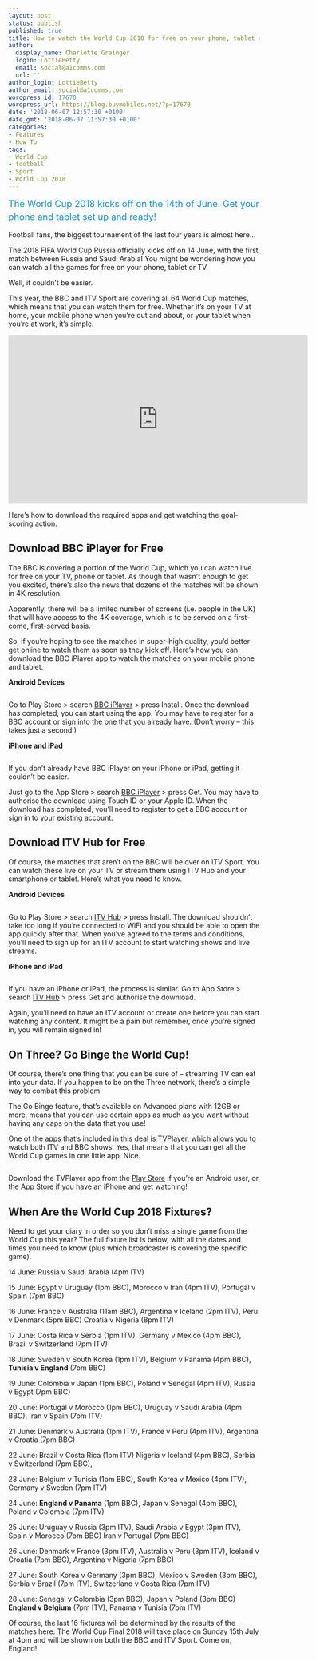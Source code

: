 ```yaml
---
layout: post
status: publish
published: true
title: How to watch the World Cup 2018 for free on your phone, tablet and TV
author:
  display_name: Charlotte Grainger
  login: LottieBetty
  email: social@a1comms.com
  url: ''
author_login: LottieBetty
author_email: social@a1comms.com
wordpress_id: 17670
wordpress_url: https://blog.buymobiles.net/?p=17670
date: '2018-06-07 12:57:30 +0100'
date_gmt: '2018-06-07 11:57:30 +0100'
categories:
- Features
- How To
tags:
- World Cup
- football
- Sport
- World Cup 2018
---
```

<p><span class="postStandFirst" style="color: #0896d5; line-height: 26px; font-size: 18px;">The World Cup 2018 kicks off on the 14th of June. Get your phone and tablet set up and ready!</span></p>
<p>Football fans, the biggest tournament of the last four years is almost here&hellip;</p>
<p>The 2018 FIFA World Cup Russia officially kicks off on 14 June, with the first match between Russia and Saudi Arabia! You might be wondering how you can watch all the games for free on your phone, tablet or TV.</p>
<p>Well, it couldn&rsquo;t be easier.</p>
<p>This year, the BBC and ITV Sport are covering all 64 World Cup matches, which means that you can watch them for free. Whether it&rsquo;s on your TV at home, your mobile phone when you&rsquo;re out and about, or your tablet when you&rsquo;re at work, it&rsquo;s simple.</p>
<p><iframe src="https://www.youtube.com/embed/WBxwX1myxqc" width="600" height="338" frameborder="0" allowfullscreen="allowfullscreen"><span data-mce-type="bookmark" style="display: inline-block; width: 0px; overflow: hidden; line-height: 0;" class="mce_SELRES_start">﻿</span></iframe></p>
<p>Here&rsquo;s how to download the required apps and get watching the goal-scoring action.</p>
<h2>Download BBC iPlayer for Free</h2>
<p>The BBC is covering a portion of the World Cup, which you can watch live for free on your TV, phone or tablet. As though that wasn't enough to get you excited, there&rsquo;s also the news that dozens of the matches will be shown in 4K resolution.</p>
<p>Apparently, there will be a limited number of screens (i.e. people in the UK) that will have access to the 4K coverage, which is to be served on a first-come, first-served basis.</p>
<p>So, if you&rsquo;re hoping to see the matches in super-high quality, you&rsquo;d better get online to watch them as soon as they kick off. Here&rsquo;s how you can download the BBC iPlayer app to watch the matches on your mobile phone and tablet.</p>
<p><strong>Android Devices</strong></p>
<p><img class="aligncenter size-full wp-image-17673" src="https://lh3.googleusercontent.com/3lHQSAaIrC1seIOEF4vewImmL9WdqtHinIAmOqzmGk2eeF4_szNwdoJTdsgbf9FcMK1zkJeK-o50rKqc0ZoMQ6bD=s0" alt="" /></p>
<p>Go to Play Store > search <a href="https://play.google.com/store/apps/details?id=bbc.iplayer.android&amp;hl=en_GB" target="_blank" rel="noopener">BBC iPlayer</a> > press Install. Once the download has completed, you can start using the app. You may have to register for a BBC account or sign into the one that you already have. (Don&rsquo;t worry &ndash; this takes just a second!)</p>
<p><strong>iPhone and iPad</strong></p>
<p><img class="aligncenter size-full wp-image-17674" src="https://lh3.googleusercontent.com/5hFABXZmHepG6XpSLPZNli0mt4N4XkD19y5HJ114WAD86TBml27JIl1d9gFo3FKUdR391lIfVVyB4PZI1S9lQ5pG=s0" alt="" /></p>
<p>If you don&rsquo;t already have BBC iPlayer on your iPhone or iPad, getting it couldn&rsquo;t be easier.</p>
<p>Just go to the App Store > search <a href="https://itunes.apple.com/gb/app/bbc-iplayer/id416580485?mt=8" target="_blank" rel="noopener">BBC iPlayer</a> > press Get. You may have to authorise the download using Touch ID or your Apple ID. When the download has completed, you&rsquo;ll need to register to get a BBC account or sign in to your existing account.</p>
<h2>Download ITV Hub for Free</h2>
<p>Of course, the matches that aren&rsquo;t on the BBC will be over on ITV Sport. You can watch these live on your TV or stream them using ITV Hub and your smartphone or tablet. Here&rsquo;s what you need to know.</p>
<p><strong>Android Devices</strong></p>
<p><img class="aligncenter size-full wp-image-17672" src="https://lh3.googleusercontent.com/BH3XqOpNQAyo60Y_GviYnwuwAbnIA60_ba21kpZQlOzyt24TeoXJ8EInToDKyskYJx-iqTWPoN4A3vtbJdFhRHrB0Q=s0" alt="" /></p>
<p>Go to Play Store > search <a href="https://play.google.com/store/apps/details?id=air.ITVMobilePlayer&amp;hl=en_GB" target="_blank" rel="noopener">ITV Hub</a> > press Install. The download shouldn&rsquo;t take too long if you&rsquo;re connected to WiFi and you should be able to open the app quickly after that. When you&rsquo;ve agreed to the terms and conditions, you&rsquo;ll need to sign up for an ITV account to start watching shows and live streams.</p>
<p><strong>iPhone and iPad</strong></p>
<p><img class="aligncenter size-full wp-image-17675" src="https://lh3.googleusercontent.com/hdaeZhxfKo14MfWuMM4u1IUxoGA8oEXlUPUe4WTmaW7OleZFtcDR-F-IMhK4OHnVz5VgJhI_OSmW79xyYyEFHZWn_A=s0" alt="" /></p>
<p>If you have an iPhone or iPad, the process is similar. Go to App Store > search <a href="https://itunes.apple.com/gb/app/itv-hub/id446079916?mt=8" target="_blank" rel="noopener">ITV Hub</a> > press Get and authorise the download.</p>
<p>Again, you&rsquo;ll need to have an ITV account or create one before you can start watching any content. It might be a pain but remember, once you&rsquo;re signed in, you will remain signed in!</p>
<h2>On Three? Go Binge the World Cup!</h2>
<p>Of course, there&rsquo;s one thing that you can be sure of &ndash; streaming TV can eat into your data. If you happen to be on the Three network, there&rsquo;s a simple way to combat this problem.</p>
<p>The Go Binge feature, that&rsquo;s available on Advanced plans with 12GB or more, means that you can use certain apps as much as you want without having any caps on the data that you use!</p>
<p>One of the apps that&rsquo;s included in this deal is TVPlayer, which allows you to watch both ITV and BBC shows. Yes, that means that you can get all the World Cup games in one little app. Nice.</p>
<p><img class="aligncenter size-full wp-image-17677" src="https://lh3.googleusercontent.com/vSaHZCcjDi8V8kZZCyiwmogqHvtNMdR6Ih3CwJkgkEmQwEnOZ0_TIBJk6Ab2vkDK1AtoYvsFRxBLq-SkO_Mhwd6qOg=s0" alt="" /></p>
<p>Download the TVPlayer app from the <a href="https://play.google.com/store/apps/details?id=com.tvplayer&amp;hl=en_GB" target="_blank" rel="noopener">Play Store</a> if you&rsquo;re an Android user, or the <a href="https://itunes.apple.com/gb/app/tvplayer/id710530377?mt=8" target="_blank" rel="noopener">App Store</a> if you have an iPhone and get watching!</p>
<h2>When Are the World Cup 2018 Fixtures?</h2>
<p>Need to get your diary in order so you don&rsquo;t miss a single game from the World Cup this year? The full fixture list is below, with all the dates and times you need to know (plus which broadcaster is covering the specific game).</p>
<p>14 June: Russia v Saudi Arabia (4pm ITV)</p>
<p>15 June: Egypt v Uruguay (1pm BBC), Morocco v Iran (4pm ITV), Portugal v Spain (7pm BBC)</p>
<p>16 June: France v Australia (11am BBC), Argentina v Iceland (2pm ITV), Peru v Denmark (5pm BBC) Croatia v Nigeria (8pm ITV)</p>
<p>17 June: Costa Rica v Serbia (1pm ITV), Germany v Mexico (4pm BBC), Brazil v Switzerland (7pm ITV)</p>
<p>18 June: Sweden v South Korea (1pm ITV), Belgium v Panama (4pm BBC), <strong>Tunisia v England</strong> (7pm BBC)</p>
<p>19 June: Colombia v Japan (1pm BBC), Poland v Senegal (4pm ITV), Russia v Egypt (7pm BBC)</p>
<p>20 June: Portugal v Morocco (1pm BBC), Uruguay v Saudi Arabia (4pm BBC), Iran v Spain (7pm ITV)</p>
<p>21 June: Denmark v Australia (1pm ITV), France v Peru (4pm ITV), Argentina v Croatia (7pm BBC)</p>
<p>22 June: Brazil v Costa Rica (1pm ITV) Nigeria v Iceland (4pm BBC), Serbia v Switzerland (7pm BBC),</p>
<p>23 June: Belgium v Tunisia (1pm BBC), South Korea v Mexico (4pm ITV), Germany v Sweden (7pm ITV)</p>
<p>24 June: <strong>England v Panama</strong> (1pm BBC), Japan v Senegal (4pm BBC), Poland v Colombia (7pm ITV)</p>
<p>25 June: Uruguay v Russia (3pm ITV), Saudi Arabia v Egypt (3pm ITV), Spain v Morocco (7pm BBC) Iran v Portugal (7pm BBC)</p>
<p>26 June: Denmark v France (3pm ITV), Australia v Peru (3pm ITV), Iceland v Croatia (7pm BBC), Argentina v Nigeria (7pm BBC)</p>
<p>27 June: South Korea v Germany (3pm BBC), Mexico v Sweden (3pm BBC), Serbia v Brazil (7pm ITV), Switzerland v Costa Rica (7pm ITV)</p>
<p>28 June: Senegal v Colombia (3pm BBC), Japan v Poland (3pm BBC) <strong>England v Belgium</strong> (7pm ITV), Panama v Tunisia (7pm ITV)</p>
<p>Of course, the last 16 fixtures will be determined by the results of the matches here. The World Cup Final 2018 will take place on Sunday 15th July at 4pm and will be shown on both the BBC and ITV Sport. Come on, England!</p>
